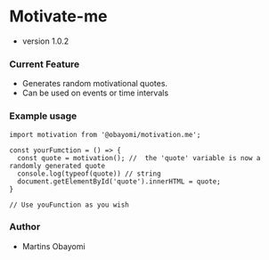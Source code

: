 # Motivate-me
- version 1.0.2


### Current Feature
- Generates random motivational quotes.
- Can be used on events or time intervals


### Example usage

```
import motivation from '@obayomi/motivation.me';

const yourFumction = () => {
  const quote = motivation(); //  the 'quote' variable is now a randomly generated quote
  console.log(typeof(quote)) // string
  document.getElementById('quote').innerHTML = quote;
}
  
// Use youFunction as you wish
```


### Author
- Martins Obayomi
